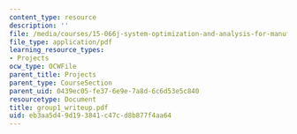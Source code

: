 ```yaml
---
content_type: resource
description: ''
file: /media/courses/15-066j-system-optimization-and-analysis-for-manufacturing-summer-2003/eb3aa5d49d193841c47cd8b877f4aa64_group1_writeup.pdf
file_type: application/pdf
learning_resource_types:
- Projects
ocw_type: OCWFile
parent_title: Projects
parent_type: CourseSection
parent_uid: 0439ec05-fe37-6e9e-7a8d-6c6d53e5c840
resourcetype: Document
title: group1_writeup.pdf
uid: eb3aa5d4-9d19-3841-c47c-d8b877f4aa64
---
```

